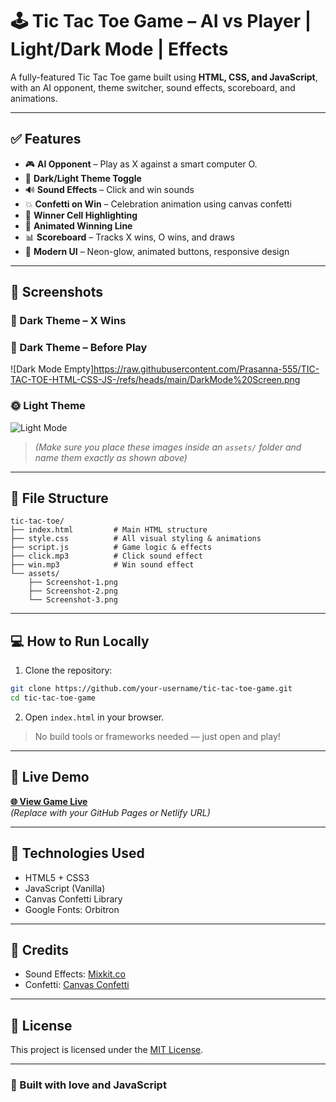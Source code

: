 # 🕹️ Tic Tac Toe Game – AI vs Player | Light/Dark Mode | Effects

A fully-featured Tic Tac Toe game built using **HTML, CSS, and JavaScript**, with an AI opponent, theme switcher, sound effects, scoreboard, and animations.

---

## ✅ Features

- 🎮 **AI Opponent** – Play as X against a smart computer O.
- 🌙 **Dark/Light Theme Toggle**
- 🔊 **Sound Effects** – Click and win sounds
- 💥 **Confetti on Win** – Celebration animation using canvas confetti
- 🎯 **Winner Cell Highlighting**
- 🏁 **Animated Winning Line**
- 📊 **Scoreboard** – Tracks X wins, O wins, and draws
- 🎨 **Modern UI** – Neon-glow, animated buttons, responsive design

---

## 📸 Screenshots

### 🔲 Dark Theme – X Wins


### 🌚 Dark Theme – Before Play
![Dark Mode Empty]https://raw.githubusercontent.com/Prasanna-555/TIC-TAC-TOE-HTML-CSS-JS-/refs/heads/main/DarkMode%20Screen.png

### 🌞 Light Theme
![Light Mode](assets/Screenshot-3.png)

> *(Make sure you place these images inside an `assets/` folder and name them exactly as shown above)*

---

## 📁 File Structure

```
tic-tac-toe/
├── index.html         # Main HTML structure
├── style.css          # All visual styling & animations
├── script.js          # Game logic & effects
├── click.mp3          # Click sound effect
├── win.mp3            # Win sound effect
└── assets/
    ├── Screenshot-1.png
    ├── Screenshot-2.png
    └── Screenshot-3.png
```

---

## 💻 How to Run Locally

1. Clone the repository:

```bash
git clone https://github.com/your-username/tic-tac-toe-game.git
cd tic-tac-toe-game
```

2. Open `index.html` in your browser.

> No build tools or frameworks needed — just open and play!

---

## 🔗 Live Demo

**[🌐 View Game Live](https://your-username.github.io/tic-tac-toe-game/)**  
*(Replace with your GitHub Pages or Netlify URL)*

---

## 🧪 Technologies Used

- HTML5 + CSS3
- JavaScript (Vanilla)
- Canvas Confetti Library
- Google Fonts: Orbitron

---

## 🙌 Credits

- Sound Effects: [Mixkit.co](https://mixkit.co/free-sound-effects/)
- Confetti: [Canvas Confetti](https://www.kirilv.com/canvas-confetti/)

---

## 📝 License

This project is licensed under the [MIT License](LICENSE).

---

### 💖 Built with love and JavaScript
